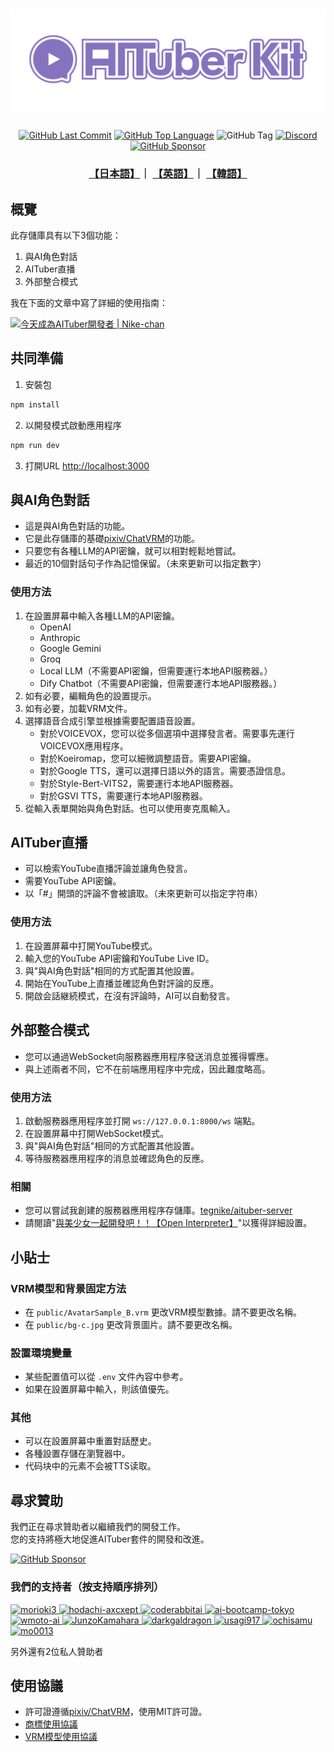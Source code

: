 <h1 align="center">
  <img style="max-width: 100%;" src="./logo.png">
</h1>

<p align="center">
   <a href="https://github.com/tegnike/aituber-kit"><img alt="GitHub Last Commit" src="https://img.shields.io/github/last-commit/tegnike/aituber-kit"></a>
   <a href="https://github.com/tegnike/aituber-kit"><img alt="GitHub Top Language" src="https://img.shields.io/github/languages/top/tegnike/aituber-kit"></a>
   <img alt="GitHub Tag" src="https://img.shields.io/github/v/tag/tegnike/aituber-kit?sort=semver&color=orange">
   <a href="https://discord.gg/T96PTvrs"><img alt="Discord" src="https://img.shields.io/badge/Discord-AITuberKit-7289DA?logo=discord&style=flat&logoColor=white"/></a>
   <a href="https://github.com/sponsors/tegnike"><img alt="GitHub Sponsor" src="https://img.shields.io/badge/Sponsor-GitHub-ea4aaa?style=flat&logo=github"/></a>
</p>

<h3 align="center">
   <a href="../README.md">【日本語】</a>｜
   <a href="./README_en.md">【英語】</a>｜
   <a href="./README_ko.md">【韓語】</a>
</h3>

## 概覽

此存儲庫具有以下3個功能：

1. 與AI角色對話
2. AITuber直播
3. 外部整合模式

我在下面的文章中寫了詳細的使用指南：

[![今天成為AITuber開發者 | Nike-chan](https://github.com/tegnike/aituber-kit/assets/35606144/a958f505-72f9-4665-ab6c-b57b692bb166)](https://note.com/nike_cha_n/n/ne98acb25e00f)

## 共同準備

1. 安裝包
```bash
npm install
```

2. 以開發模式啟動應用程序

```bash
npm run dev
```

3. 打開URL [http://localhost:3000](http://localhost:3000)

## 與AI角色對話

- 這是與AI角色對話的功能。
- 它是此存儲庫的基礎[pixiv/ChatVRM](https://github.com/pixiv/ChatVRM)的功能。
- 只要您有各種LLM的API密鑰，就可以相對輕鬆地嘗試。
- 最近的10個對話句子作為記憶保留。（未來更新可以指定數字）

### 使用方法

1. 在設置屏幕中輸入各種LLM的API密鑰。
   - OpenAI
   - Anthropic
   - Google Gemini
   - Groq
   - Local LLM（不需要API密鑰，但需要運行本地API服務器。）
   - Dify Chatbot（不需要API密鑰，但需要運行本地API服務器。）
2. 如有必要，編輯角色的設置提示。
3. 如有必要，加載VRM文件。
4. 選擇語音合成引擎並根據需要配置語音設置。
   - 對於VOICEVOX，您可以從多個選項中選擇發言者。需要事先運行VOICEVOX應用程序。
   - 對於Koeiromap，您可以細微調整語音。需要API密鑰。
   - 對於Google TTS，還可以選擇日語以外的語言。需要憑證信息。
   - 對於Style-Bert-VITS2，需要運行本地API服務器。
   - 對於GSVI TTS，需要運行本地API服務器。
5. 從輸入表單開始與角色對話。也可以使用麥克風輸入。

## AITuber直播

- 可以檢索YouTube直播評論並讓角色發言。
- 需要YouTube API密鑰。
- 以「#」開頭的評論不會被讀取。（未來更新可以指定字符串）

### 使用方法

1. 在設置屏幕中打開YouTube模式。
2. 輸入您的YouTube API密鑰和YouTube Live ID。
3. 與"與AI角色對話"相同的方式配置其他設置。
4. 開始在YouTube上直播並確認角色對評論的反應。
5. 開啟会話継続模式，在沒有評論時，AI可以自動發言。

## 外部整合模式

- 您可以通過WebSocket向服務器應用程序發送消息並獲得響應。
- 與上述兩者不同，它不在前端應用程序中完成，因此難度略高。

### 使用方法

1. 啟動服務器應用程序並打開 `ws://127.0.0.1:8000/ws` 端點。
2. 在設置屏幕中打開WebSocket模式。
3. 與"與AI角色對話"相同的方式配置其他設置。
4. 等待服務器應用程序的消息並確認角色的反應。

### 相關

- 您可以嘗試我創建的服務器應用程序存儲庫。[tegnike/aituber-server](https://github.com/tegnike/aituber-server)
- 請閱讀"[與美少女一起開發吧！！【Open Interpreter】](https://note.com/nike_cha_n/n/nabcfeb7aaf3f)"以獲得詳細設置。

## 小貼士

### VRM模型和背景固定方法

- 在 `public/AvatarSample_B.vrm` 更改VRM模型數據。請不要更改名稱。
- 在 `public/bg-c.jpg` 更改背景圖片。請不要更改名稱。

### 設置環境變量

- 某些配置值可以從 `.env` 文件內容中參考。
- 如果在設置屏幕中輸入，則該值優先。

### 其他

- 可以在設置屏幕中重置對話歷史。
- 各種設置存儲在瀏覽器中。
- 代码块中的元素不会被TTS读取。

## 尋求贊助

我們正在尋求贊助者以繼續我們的開發工作。<br>
您的支持將極大地促進AITuber套件的開發和改進。

[![GitHub Sponsor](https://img.shields.io/badge/Sponsor-GitHub-ea4aaa?style=for-the-badge&logo=github)](https://github.com/sponsors/tegnike)

### 我們的支持者（按支持順序排列）

<p>
  <a href="https://github.com/morioki3" title="morioki3">
    <img src="https://github.com/morioki3.png" width="40" height="40" alt="morioki3">
  </a>
  <a href="https://github.com/hodachi-axcxept" title="hodachi-axcxept">
    <img src="https://github.com/hodachi-axcxept.png" width="40" height="40" alt="hodachi-axcxept">
  </a>
  <a href="https://github.com/coderabbitai" title="coderabbitai">
    <img src="https://github.com/coderabbitai.png" width="40" height="40" alt="coderabbitai">
  </a>
  <a href="https://github.com/ai-bootcamp-tokyo" title="ai-bootcamp-tokyo">
    <img src="https://github.com/ai-bootcamp-tokyo.png" width="40" height="40" alt="ai-bootcamp-tokyo">
  </a>
  <a href="https://github.com/wmoto-ai" title="wmoto-ai">
    <img src="https://github.com/wmoto-ai.png" width="40" height="40" alt="wmoto-ai">
  </a>
  <a href="https://github.com/JunzoKamahara" title="JunzoKamahara">
    <img src="https://github.com/JunzoKamahara.png" width="40" height="40" alt="JunzoKamahara">
  </a>
  <a href="https://github.com/darkgaldragon" title="darkgaldragon">
    <img src="https://github.com/darkgaldragon.png" width="40" height="40" alt="darkgaldragon">
  </a>
  <a href="https://github.com/usagi917" title="usagi917">
    <img src="https://github.com/usagi917.png" width="40" height="40" alt="usagi917">
  </a>
  <a href="https://github.com/ochisamu" title="ochisamu">
    <img src="https://github.com/ochisamu.png" width="40" height="40" alt="ochisamu">
  </a>
  <a href="https://github.com/mo0013" title="mo0013">
    <img src="https://github.com/mo0013.png" width="40" height="40" alt="mo0013">
  </a>
</p>

另外還有2位私人贊助者

## 使用協議

- 許可證遵循[pixiv/ChatVRM](https://github.com/pixiv/ChatVRM)，使用MIT許可證。
- [商標使用協議](./logo_licence_zh.md)
- [VRM模型使用協議](./vrm_licence_zh.md)

